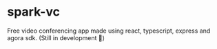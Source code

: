 # spark-vc
Free video conferencing app made using react, typescript, express and agora sdk.
(Still in development 🚧)
